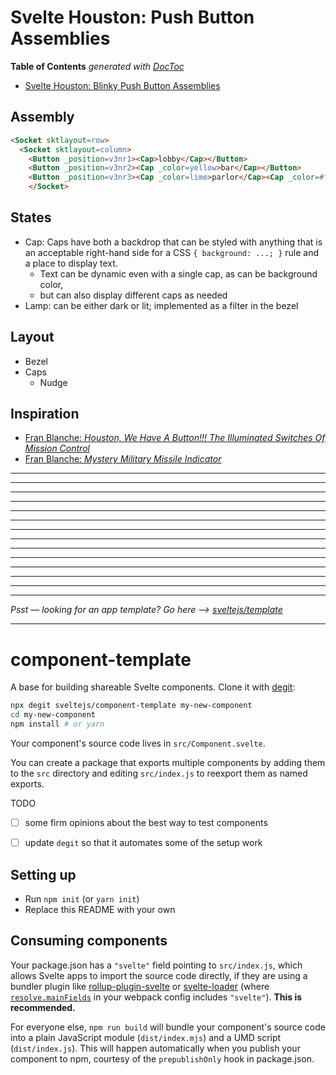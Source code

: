 # Svelte Houston: Push Button Assemblies

<!-- START doctoc generated TOC please keep comment here to allow auto update -->
<!-- DON'T EDIT THIS SECTION, INSTEAD RE-RUN doctoc TO UPDATE -->
**Table of Contents**  *generated with [DocToc](https://github.com/thlorenz/doctoc)*

- [Svelte Houston: Blinky Push Button Assemblies](#svelte-houston-blinky-push-button-assemblies)

<!-- END doctoc generated TOC please keep comment here to allow auto update -->

## Assembly

```html
<Socket sktlayout=row>
  <Socket sktlayout=column>
    <Button _position=v3nr1><Cap>lobby</Cap></Button>
    <Button _position=v3nr2><Cap _color=yellow>bar</Cap></Button>
    <Button _position=v3nr3><Cap _color=lime>parlor</Cap><Cap _color=#ff4949>parlor</Cap></Button>
    </Socket>
```


## States

* Cap: Caps have both a backdrop that can be styled with anything that is an acceptable right-hand side for
  a CSS `{ background: ...; }` rule and a place to display text.
  * Text can be dynamic even with a single cap, as can be background color,
  * but can also display different caps as needed
* Lamp: can be either dark or lit; implemented as a filter in the bezel


## Layout

* Bezel
* Caps
  * Nudge


## Inspiration

* [Fran Blanche: *Houston, We Have A Button!!! The Illuminated Switches Of Mission
  Control*](https://www.youtube.com/watch?v=DuZDcAhcTQo&t=4s)
* [Fran Blanche: *Mystery Military Missile Indicator*](https://www.youtube.com/watch?v=C73gqTP5XI4&t=94s)



------------------------------------------------------------------------------------------------------------
------------------------------------------------------------------------------------------------------------
------------------------------------------------------------------------------------------------------------
------------------------------------------------------------------------------------------------------------
------------------------------------------------------------------------------------------------------------
------------------------------------------------------------------------------------------------------------
------------------------------------------------------------------------------------------------------------
------------------------------------------------------------------------------------------------------------
------------------------------------------------------------------------------------------------------------
------------------------------------------------------------------------------------------------------------
------------------------------------------------------------------------------------------------------------
------------------------------------------------------------------------------------------------------------
------------------------------------------------------------------------------------------------------------
------------------------------------------------------------------------------------------------------------








*Psst — looking for an app template? Go here --> [sveltejs/template](https://github.com/sveltejs/template)*

---

# component-template

A base for building shareable Svelte components. Clone it with [degit](https://github.com/Rich-Harris/degit):

```bash
npx degit sveltejs/component-template my-new-component
cd my-new-component
npm install # or yarn
```

Your component's source code lives in `src/Component.svelte`.

You can create a package that exports multiple components by adding them to the `src` directory and editing `src/index.js` to reexport them as named exports.

TODO

* [ ] some firm opinions about the best way to test components
* [ ] update `degit` so that it automates some of the setup work


## Setting up

* Run `npm init` (or `yarn init`)
* Replace this README with your own


## Consuming components

Your package.json has a `"svelte"` field pointing to `src/index.js`, which allows Svelte apps to import the source code directly, if they are using a bundler plugin like [rollup-plugin-svelte](https://github.com/sveltejs/rollup-plugin-svelte) or [svelte-loader](https://github.com/sveltejs/svelte-loader) (where [`resolve.mainFields`](https://webpack.js.org/configuration/resolve/#resolve-mainfields) in your webpack config includes `"svelte"`). **This is recommended.**

For everyone else, `npm run build` will bundle your component's source code into a plain JavaScript module (`dist/index.mjs`) and a UMD script (`dist/index.js`). This will happen automatically when you publish your component to npm, courtesy of the `prepublishOnly` hook in package.json.
